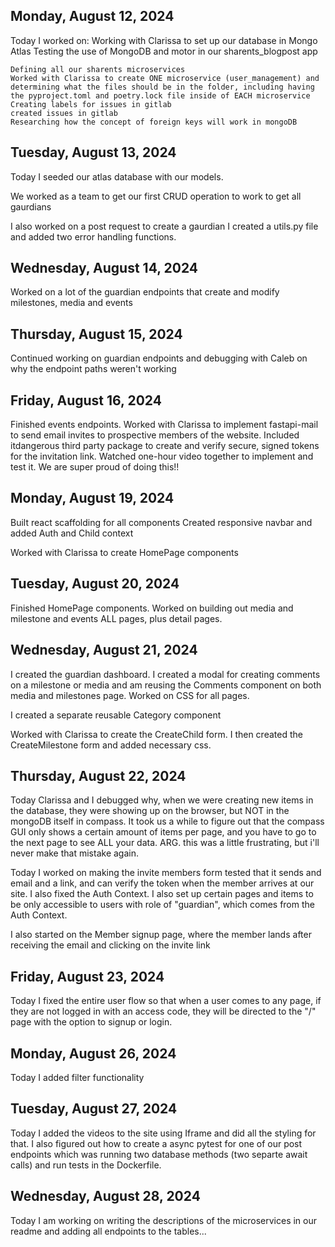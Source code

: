 ## Monday, August 12, 2024

Today I worked on:
Working with Clarissa to set up our database in Mongo Atlas
Testing the use of MongoDB and motor in our sharents_blogpost app

    Defining all our sharents microservices
    Worked with Clarissa to create ONE microservice (user_management) and determining what the files should be in the folder, including having the pyproject.toml and poetry.lock file inside of EACH microservice
    Creating labels for issues in gitlab
    created issues in gitlab
    Researching how the concept of foreign keys will work in mongoDB

## Tuesday, August 13, 2024

Today I seeded our atlas database with our models.

We worked as a team to get our first CRUD operation to work to get all gaurdians

I also worked on a post request to create a gaurdian
I created a utils.py file and added two error handling functions.

## Wednesday, August 14, 2024

Worked on a lot of the guardian endpoints that create and modify milestones, media and events

## Thursday, August 15, 2024

Continued working on guardian endpoints and debugging with Caleb on why the endpoint paths weren't working

## Friday, August 16, 2024

Finished events endpoints.
Worked with Clarissa to implement fastapi-mail to send email invites to prospective members of the website. Included itdangerous third party package to create and verify secure, signed tokens for the invitation link. Watched one-hour video together to implement and test it. We are super proud of doing this!!

## Monday, August 19, 2024

Built react scaffolding for all components
Created responsive navbar and added Auth and Child context

Worked with Clarissa to create HomePage components

## Tuesday, August 20, 2024

Finished HomePage components.
Worked on building out media and milestone and events ALL pages, plus detail pages.

## Wednesday, August 21, 2024

I created the guardian dashboard. I created a modal for creating comments on a milestone or media and am reusing the Comments component on both media and milestones page. Worked on CSS for all pages.

I created a separate reusable Category component

Worked with Clarissa to create the CreateChild form. I then created the CreateMilestone form and added necessary css.

## Thursday, August 22, 2024

Today Clarissa and I debugged why, when we were creating new items in the database, they were showing up on the browser, but NOT in the mongoDB itself in compass. It took us a while to figure out that the compass GUI only shows a certain amount of items per page, and you have to go to the next page to see ALL your data. ARG. this was a little frustrating, but i'll never make that mistake again.

Today I worked on making the invite members form tested that it sends and email and a link, and can verify the token when the member arrives at our site. I also fixed the Auth Context. I also set up certain pages and items to be only accessible to users with role of "guardian", which comes from the Auth Context.

I also started on the Member signup page, where the member lands after receiving the email and clicking on the invite link

## Friday, August 23, 2024

Today I fixed the entire user flow so that when a user comes to any page, if they are not logged in with an access code, they will be directed to the "/" page with the option to signup or login.

## Monday, August 26, 2024

Today I added filter functionality

## Tuesday, August 27, 2024

Today I added the videos to the site using Iframe and did all the styling for that. I also figured out how to create a async pytest for one of our post endpoints which was running two database methods (two separte await calls) and run tests in the Dockerfile.

## Wednesday, August 28, 2024

Today I am working on writing the descriptions of the microservices in our readme and adding all endpoints to the tables...
